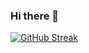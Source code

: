 ### Hi there 👋
[![GitHub Streak](http://github-readme-streak-stats.herokuapp.com?user=AvrahamMeyers&theme=dark-smoky)](https://git.io/streak-stats)

<!--
**AvrahamMeyers/AvrahamMeyers** is a ✨ _special_ ✨ repository because its `README.md` (this file) appears on your GitHub profile.

Here are some ideas to get you started:

- 🔭 I’m currently working on ...
- 🌱 I’m currently learning ...
- 👯 I’m looking to collaborate on ...
- 🤔 I’m looking for help with ...
- 💬 Ask me about ...
- 📫 How to reach me: ...
- 😄 Pronouns: ...
- ⚡ Fun fact: ...
-->
